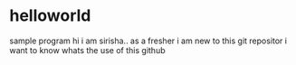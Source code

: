 # helloworld
sample program
hi i am sirisha.. as a fresher i am new to this git repositor
i want to know whats the use of this github
